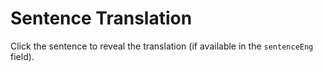 # Sentence Translation

Click the sentence to reveal the translation (if available in the `sentenceEng` field).
